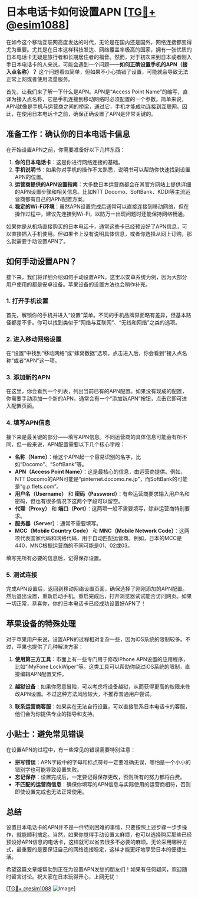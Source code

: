 # 日本电话卡如何设置APN [[TG💪+ @esim1088](https://t.me/s/esim1088)]

在如今这个移动互联网高度发达的时代，无论是在国内还是国外，网络连接都变得尤为重要。尤其是在日本这样科技发达、网络覆盖率极高的国家，拥有一张优质的日本电话卡无疑是旅行者和长期居住者的福音。然而，对于初次来到日本或者刚入手日本电话卡的人来说，可能会遇到一个问题——**如何正确设置手机的APN（接入点名称）？** 这个问题看似简单，但如果不小心搞错了设置，可能就会导致无法正常上网或者使用流量服务。

首先，让我们来了解一下什么是APN。APN是“Access Point Name”的缩写，直译为接入点名称，它是手机连接到移动网络时必须配置的一个参数。简单来说，APN就像是手机与运营商之间的桥梁，通过它，手机才能成功连接到互联网。因此，在使用日本电话卡之前，确保正确设置了APN是非常关键的。

## 准备工作：确认你的日本电话卡信息

在开始设置APN之前，你需要准备好以下几样东西：

1. **你的日本电话卡**：这是你进行网络连接的基础。
2. **手机说明书**：如果你对手机的操作不太熟悉，说明书可以帮助你快速找到设置APN的位置。
3. **运营商提供的APN设置指南**：大多数日本运营商都会在其官方网站上提供详细的APN设置步骤和相关信息。比如NTT Docomo、SoftBank、KDDI等主流运营商都有自己的APN配置方案。
4. **稳定的Wi-Fi环境**：虽然APN设置完成后通常可以直接连接到移动网络，但在操作过程中，建议先连接到Wi-Fi，以防万一出现问题时还能保持网络畅通。

如果你是从机场直接购买的日本电话卡，通常这些卡已经预设好了APN信息，可以直接插入手机使用。但如果卡上没有说明具体信息，或者你选择从网上订购，那么就需要手动设置APN了。

## 如何手动设置APN？

接下来，我们将详细介绍如何手动设置APN。这里以安卓系统为例，因为大部分用户使用的都是安卓设备。苹果设备的设置方法也会稍作补充。

### 1. 打开手机设置

首先，解锁你的手机并进入“设置”菜单。不同的手机品牌界面略有差异，但基本路径都差不多。你可以找到类似于“网络与互联网”、“无线和网络”之类的选项。

### 2. 进入移动网络设置

在“设置”中找到“移动网络”或“蜂窝数据”选项。点击进入后，你会看到“接入点名称”或者“APN”这一项。

### 3. 添加新的APN

在这里，你会看到一个列表，列出当前已有的APN配置。如果没有现成的配置，你需要手动添加一个新的APN。通常会有一个“添加新APN”按钮，点击它即可进入配置页面。

### 4. 填写APN信息

接下来是最关键的部分——填写APN信息。不同运营商的具体信息可能会有所不同，但一般来说，APN配置需要以下几个核心字段：

- **名称（Name）**：给这个APN起一个容易识别的名字，比如“Docomo”、“SoftBank”等。
- **APN（Access Point Name）**：这是最核心的信息，由运营商提供。例如，NTT Docomo的APN可能是“pinternet.docomo.ne.jp”，而SoftBank的可能是“g.p.flets.com”。
- **用户名（Username）** 和 **密码（Password）**：有些运营商要求输入用户名和密码，但也有很多情况下这两个字段可以留空。
- **代理（Proxy）** 和 **端口（Port）**：这两项一般不需要填写，除非运营商特别要求。
- **服务器（Server）**：通常不需要填写。
- **MCC（Mobile Country Code）** 和 **MNC（Mobile Network Code）**：这两项代表国家代码和网络代码，用于自动匹配运营商。例如，日本的MCC是440，MNC根据运营商的不同可能是01、02或03。

填写完所有必要的信息后，记得保存设置。

### 5. 测试连接

完成APN设置后，返回到移动网络设置页面，确保选择了刚刚添加的APN配置。然后退出设置，重新启动手机。重启完成后，打开浏览器试试能否访问网页。如果一切正常，恭喜你，你的日本电话卡已经成功设置好APN了！

## 苹果设备的特殊处理

对于苹果用户来说，设置APN的过程相对复杂一些，因为iOS系统的限制较多。不过，苹果也提供了几种解决方案：

1. **使用第三方工具**：市面上有一些专门用于修改iPhone APN设置的应用程序，比如“iMyFone LockWiper”等。这类工具可以帮助你绕过iOS系统的限制，直接编辑APN配置文件。
   
2. **越狱设备**：如果你愿意冒险，可以考虑将设备越狱，从而获得更高的权限来修改APN设置。不过这种方法风险较大，不推荐普通用户尝试。

3. **联系运营商客服**：如果实在无法自行设置，可以直接联系日本电话卡的客服，他们会为你提供专业的指导和支持。

## 小贴士：避免常见错误

在设置APN的过程中，有一些常见的错误需要特别注意：

- **拼写错误**：APN字段中的字母和标点符号一定要准确无误，哪怕是一个小小的错别字也可能导致设置失败。
- **忘记保存**：设置完成后，一定要记得保存更改，否则所有的努力都将白费。
- **不匹配的运营商信息**：确保你填写的APN信息与实际使用的运营商相符，否则即使设置完成也无法正常使用。

## 总结

设置日本电话卡的APN并不是一件特别困难的事情，只要按照上述步骤一步步操作，就能顺利搞定。当然，如果你觉得手动设置太麻烦，也可以选择购买那些已经预设好APN信息的电话卡，这样就可以省去很多不必要的麻烦。无论采用哪种方式，最重要的是要保证自己的网络连接稳定，这样才能更好地享受日本的便捷生活。

希望这篇文章能帮助到正在为设置APN发愁的朋友们！如果有任何疑问，欢迎随时留言讨论。祝大家在日本玩得开心，上网无忧！

[[TG💪+ @esim1088](https://t.me/s/esim1088) ![Image](https://i.postimg.cc/4NQfJmqS/Snipaste-2025-05-13-00-14-12.png)]